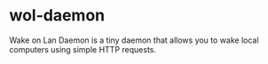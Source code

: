 # wol-daemon

Wake on Lan Daemon is a tiny daemon that allows you to wake local computers using simple HTTP requests.
